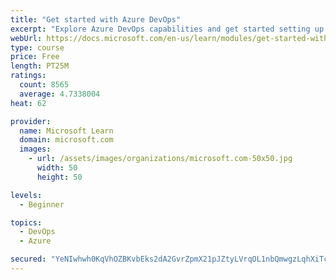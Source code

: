```yaml
---
title: "Get started with Azure DevOps"
excerpt: "Explore Azure DevOps capabilities and get started setting up your own organization knowing what separates elite performers from low performers."
webUrl: https://docs.microsoft.com/en-us/learn/modules/get-started-with-devops/
type: course
price: Free
length: PT25M
ratings:
  count: 8565
  average: 4.7338004
heat: 62

provider:
  name: Microsoft Learn
  domain: microsoft.com
  images:
    - url: /assets/images/organizations/microsoft.com-50x50.jpg
      width: 50
      height: 50

levels:
  - Beginner

topics:
  - DevOps
  - Azure

secured: "YeNIwhwh0KqVhOZBKvbEks2dA2GvrZpmX21pJZtyLVrqOL1nbQmwgzLqhXiTcJ6+jm0qJhbNYy1MIP5TuZaK2mBB5Ppw52uDuCVBPVfmzQMsQzVxWRMnolmdk4UZ+RwSdJqwXZZqRLR4gbjJAgOT0AYobI82NBFnl5T2HfIWRD0yJTerlRAm0TQ+b9Xw/QKJXJtTSWAG3+lszt9qY2TlA5H6LZ31bAskYTr79ayThTLNidZeDbpKc1j2ZB416b2NgXIz4V9yTg+3ILWB9076XzlKveON0uVozJJyAcAI2Ew036YvMvCSuiFWQ2fDVl1dxpdffs815s2rKH8cMGrUAeqaAd9+A5bC0MbirUudydOd95CBWawOVbkuI04E0saBUsPxE4851CisAWdWvmcg+LFvaNG8lp1uYah+W8qZlYE=;bTJM+sbJhEt9Y/PkucxA4g=="
---
```


